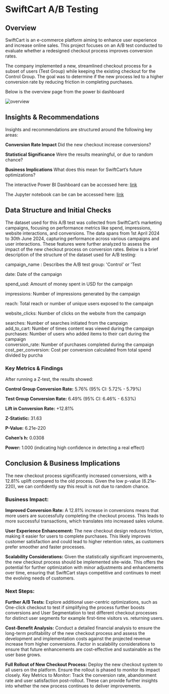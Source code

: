 # SwiftCart A/B Testing

## Overview

SwiftCart is an e-commerce platform aiming to enhance user experience and increase online sales. This project focuses on an A/B test conducted to evaluate whether a redesigned checkout process improves conversion rates.

The company implemented a new, streamlined checkout process for a subset of users (Test Group) while keeping the existing checkout for the Control Group. The goal was to determine if the new process led to a higher conversion rate by reducing friction in completing purchases.

Below is the overview page from the power bi dashboard

![overview](https://github.com/user-attachments/assets/d431d408-5eeb-4463-8b72-b1ffad4a4da4)



## Insights & Recommendations

Insights and recommendations are structured around the following key areas:

 **Conversion Rate Impact**  Did the new checkout increase conversions?
 
 **Statistical Significance**  Were the results meaningful, or due to random chance?
 
 **Business Implications**  What does this mean for SwiftCart’s future optimizations?

  The  interactive Power BI Dashboard can be accessed here: [link](https://github.com/Catherinedataa/swiftcart-ab-test/blob/main/abtestingdashboard.pbix)
  
  The Jupyter notebook can be can be accessed here: [link](https://github.com/Catherinedataa/swiftcart-ab-test/blob/main/abtesting.ipynb)

  ##  Data Structure and Initial Checks
The dataset used for this A/B test was collected from SwiftCart’s marketing campaigns, focusing on performance metrics like spend, impressions, website interactions, and conversions. The data spans from 1st April 2024 to 30th June 2024, capturing performance across various campaigns and user interactions. These features were further analyzed to assess the impact of the new checkout process on conversion rates.
Below is a brief description of the structure of the dataset used for A/B testing:

campaign_name	: Describes the A/B test group: 'Control' or 'Test																							

date: Date of the campaign																							

spend_usd: Amount of money spent in USD for the campaign																							

impressions:	Number of impressions generated by the campaign																							

reach: Total reach or number of unique users exposed to the campaign																							

website_clicks: Number of clicks on the website from the campaign																							

searches: Number of searches initiated from the campaign																							
add_to_cart: Number of times content was viewed during the campaign																							
purchases: Number of users who added items to their cart during the campaign																							
conversion_rate: Number of purchases completed during the campaign																							
cost_per_conversion: Cost per conversion calculated from total spend divided by purcha

### Key Metrics & Findings

After running a Z-test, the results showed:

 **Control Group Conversion Rate:** 5.76% (95% CI: 5.72% - 5.79%)
 
 **Test Group Conversion Rate:** 6.49% (95% CI: 6.46% - 6.53%)
 
 **Lift in Conversion Rate:** +12.81%
 
 **Z-Statistic:** 31.63
 
 **P-Value:** 6.21e-220 
 
 **Cohen’s h:** 0.0308
 
 **Power:** 1.000 (indicating high confidence in detecting a real effect)

## Conclusion & Business Implications

The new checkout process significantly increased conversions, with a 12.81% uplift compared to the old process. Given the low p-value (6.21e-220), we can confidently say this result is not due to random chance.

### Business Impact:

**Improved Conversion Rate:** A 12.81% increase in conversions means that more users are successfully completing the checkout process. This leads to more successful transactions, which translates into increased sales volume. 

**User Experience Enhancement:** The new checkout design reduces friction, making it easier for users to complete purchases. This likely improves customer satisfaction and could lead to higher retention rates, as customers prefer smoother and faster processes.  

**Scalability Considerations:** Given the statistically significant improvements, the new checkout process should be implemented site-wide. This offers the potential for further optimization with minor adjustments and enhancements over time, ensuring that SwiftCart stays competitive and continues to meet the evolving needs of customers.

### Next Steps:

  **Further A/B Tests:** Explore additional user-centric optimizations, such as One-click checkout to  test if simplifying the process further boosts conversions and User Segmentation to test different checkout processes for distinct user segments for example first-time visitors vs. returning users.
        
**Cost-Benefit Analysis:** Conduct a detailed financial analysis to ensure the long-term profitability of the new checkout process and assess the development and implementation costs against the projected revenue increase from higher conversions.
Factor in scalability considerations to ensure that future enhancements are cost-effective and sustainable as the user base grows.

**Full Rollout of New Checkout Process:** Deploy the new checkout system to all users on the platform. Ensure the rollout is phased to monitor its impact closely.
Key Metrics to Monitor: Track the conversion rate, abandonment rate and user satisfaction post-rollout. These can provide further insights into whether the new process continues to deliver improvements.


